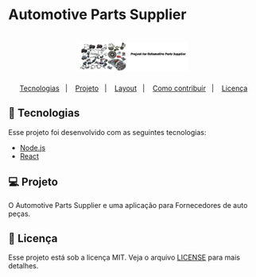 # Automotive Parts Supplier
<h1 align="center">
    <img alt="Automotive Parts Supplier" title="Automotive Parts Supplier" src=".github/ProjectForAutomotivePartsSupplier.svg" width="220px" />
</h1>

<p align="center">
  <a href="#rocket-tecnologias">Tecnologias</a>&nbsp;&nbsp;&nbsp;|&nbsp;&nbsp;&nbsp;
  <a href="#-projeto">Projeto</a>&nbsp;&nbsp;&nbsp;|&nbsp;&nbsp;&nbsp;
  <a href="#-layout">Layout</a>&nbsp;&nbsp;&nbsp;|&nbsp;&nbsp;&nbsp;
  <a href="#-como-contribuir">Como contribuir</a>&nbsp;&nbsp;&nbsp;|&nbsp;&nbsp;&nbsp;
  <a href="#memo-licença">Licença</a>
</p>

## 🚀 Tecnologias

Esse projeto foi desenvolvido com as seguintes tecnologias:

- [Node.js](https://nodejs.org/en/)
- [React](https://reactjs.org)

## 💻 Projeto
O Automotive Parts Supplier e uma aplicação para Fornecedores de auto peças.

## :memo: Licença

Esse projeto está sob a licença MIT. Veja o arquivo [LICENSE](LICENSE.md) para mais detalhes.
